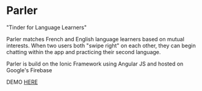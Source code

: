 # Parler
"Tinder for Language Learners"

Parler matches French and English language learners based on mutual interests. When two users both "swipe right" on each other, they can begin chatting within the app and practicing their second language.

Parler is build on the Ionic Framework using Angular JS and hosted on Google's Firebase

DEMO [HERE](https://parler-b3c22.web.app/)